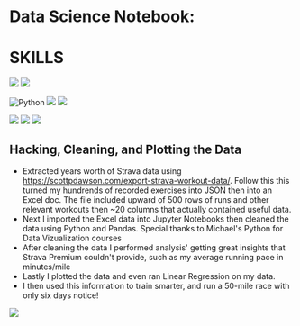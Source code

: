 # Data Science Notebook:

# SKILLS
<img src="https://img.shields.io/badge/Microsoft_Excel-217346?style=for-the-badge&logo=microsoft-excel&logoColor=white" /> <img src="https://img.shields.io/badge/JavaScript-323330?style=for-the-badge&logo=javascript&logoColor=F7DF1E" />

![Python](https://img.shields.io/badge/Python-FFD43B?style=for-the-badge&logo=python&logoColor=blue) <img src="https://img.shields.io/badge/conda-342B029.svg?&style=for-the-badge&logo=anaconda&logoColor=white" /> <img src="https://img.shields.io/badge/Jupyter-F37626.svg?&style=for-the-badge&logo=Jupyter&logoColor=white" />

<img src="https://img.shields.io/badge/Numpy-777BB4?style=for-the-badge&logo=numpy&logoColor=white" /> <img src="https://img.shields.io/badge/Pandas-2C2D72?style=for-the-badge&logo=pandas&logoColor=white" /> <img src="https://img.shields.io/badge/Sqlite-003B57?style=for-the-badge&logo=sqlite&logoColor=white" /> 


## Hacking, Cleaning, and Plotting the Data
- Extracted years worth of Strava data using https://scottpdawson.com/export-strava-workout-data/. Follow this this turned my hundrends of recorded exercises into JSON then into an Excel doc. The file included upward of 500 rows of runs and other relevant workouts then ~20 columns that actually contained useful data. 
- Next I imported the Excel data into Jupyter Notebooks then cleaned the data using Python and Pandas. Special thanks to Michael's Python for Data Vizualization courses
- After cleaning the data I performed analysis' getting great insights that Strava Premium couldn't provide, such as my average running pace in minutes/mile
- Lastly I plotted the data and even ran Linear Regression on my data.
- I then used this information to train smarter, and run a 50-mile race with only six days notice! 

<img src="https://github.com/hesbryce/Data-Science-Notebook/blob/main/Screenshot%202023-11-15%20at%205.03.29%20AM.png" />
